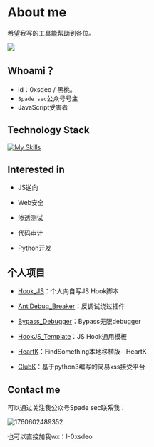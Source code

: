 # About me

希望我写的工具能帮助到各位。

![](https://github-readme-stats.vercel.app/api?username=0xsdeo&show_icons=true&theme=radical#gh-dark-mode-only)

<h2>Whoami？</h2>

- id：0xsdeo / 黑桃。
- `Spade sec`公众号号主
- JavaScript受害者

<h2>Technology Stack</h2>

[![My Skills](https://skillicons.dev/icons?i=html,css,js,py,php)](https://skillicons.dev)

<h2>Interested in</h2>

- JS逆向

- Web安全

- 渗透测试

- 代码审计

- Python开发

<h2>个人项目</h2>

- <a href="https://github.com/0xsdeo/Hook_JS">Hook_JS</a>：个人向自写JS Hook脚本

- <a href="https://github.com/0xsdeo/AntiDebug_Breaker">AntiDebug_Breaker</a>：反调试绕过插件

- <a href="https://github.com/0xsdeo/Bypass_Debugger">Bypass_Debugger</a>：Bypass无限debugger

- <a href="https://github.com/0xsdeo/HookJS_Template">HookJS_Template</a>：JS Hook通用模板

- <a href="https://github.com/0xsdeo/HeartK">HeartK</a>：FindSomething本地移植版--HeartK

- <a href="https://github.com/0xsdeo/ClubK">ClubK</a>：基于python3编写的简易xss接受平台

<h2>Contact me</h2>

可以通过关注我公众号Spade sec联系我：

![1760602489352](image/README/1760602489352.bmp)

也可以直接加我wx：I-0xsdeo
